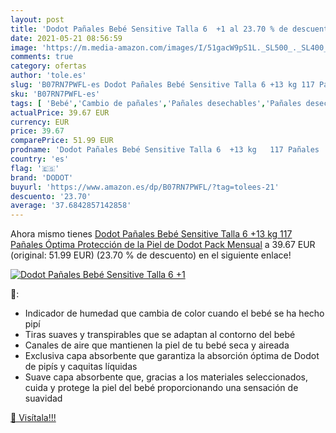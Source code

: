 ```yaml
---
layout: post
title: 'Dodot Pañales Bebé Sensitive Talla 6  +1 al 23.70 % de descuento'
date: 2021-05-21 08:56:59
image: 'https://m.media-amazon.com/images/I/51gacW9pS1L._SL500_._SL400_.jpg'
comments: true
category: ofertas
author: 'tole.es'
slug: 'B07RN7PWFL-es Dodot Pañales Bebé Sensitive Talla 6 +13 kg 117 Pañales...'
sku: 'B07RN7PWFL-es'
tags: [ 'Bebé','Cambio de pañales','Pañales desechables','Pañales desechables para bebés','Pañales para bebé','bebé','dodot','pañales', ]
actualPrice: 39.67 EUR
currency: EUR
price: 39.67
comparePrice: 51.99 EUR
prodname: 'Dodot Pañales Bebé Sensitive Talla 6  +13 kg   117 Pañales  Óptima Protección de la Piel de Dodot  Pack Mensual'
country: 'es'
flag: '🇪🇸'
brand: 'DODOT'
buyurl: 'https://www.amazon.es/dp/B07RN7PWFL/?tag=tolees-21'
descuento: '23.70'
average: '37.6842857142858'
---
```


Ahora mismo tienes [Dodot Pañales Bebé Sensitive Talla 6  +13 kg   117 Pañales  Óptima Protección de la Piel de Dodot  Pack Mensual](https://www.amazon.es/dp/B07RN7PWFL/?tag=tolees-21) a 39.67 EUR (original: 51.99 EUR) (23.70 %  de descuento) en el siguiente enlace!

[![Dodot Pañales Bebé Sensitive Talla 6  +1](https://m.media-amazon.com/images/I/51gacW9pS1L._SL500_._SL400_.jpg)](https://www.amazon.es/dp/B07RN7PWFL/?tag=tolees-21)

🔎:

- Indicador de humedad que cambia de color cuando el bebé se ha hecho pipí
- Tiras suaves y transpirables que se adaptan al contorno del bebé
- Canales de aire que mantienen la piel de tu bebé seca y aireada
- Exclusiva capa absorbente que garantiza la absorción óptima de Dodot de pipís y caquitas líquidas
- Suave capa absorbente que, gracias a los materiales seleccionados, cuida y protege la piel del bebé proporcionando una sensación de suavidad

[🛒 Visítala!!!](https://www.amazon.es/dp/B07RN7PWFL/?tag=tolees-21)
